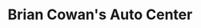 ---
title: "Brian Cowan's Auto Center"
url: /pennsville/brian-cowans-auto-center/
shop: car repair
---
